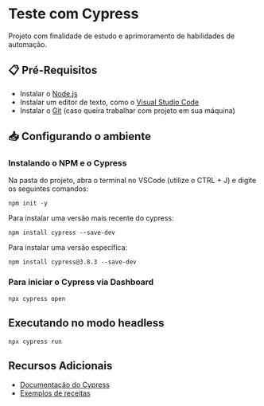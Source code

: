 # Teste com Cypress 
Projeto com finalidade de estudo e aprimoramento de habilidades de automação. 

## 📋 Pré-Requisitos
- Instalar o [Node.js](https://nodejs.org/)
- Instalar um editor de texto, como o [Visual Studio Code](https://code.visualstudio.com/download)
- Instalar o [Git](https://git-scm.com/downloads) (caso queira trabalhar com projeto em sua máquina) 

## 📥 Configurando o ambiente

### Instalando o NPM e o Cypress
Na pasta do projeto, abra o terminal no VSCode (utilize o CTRL + J) e digite os seguintes comandos:

    npm init -y

Para instalar uma versão mais recente do cypress: 

    npm install cypress --save-dev

Para instalar uma versão específica:

    npm install cypress@3.8.3 --save-dev

### Para iniciar o Cypress via Dashboard
    npx cypress open

## Executando no modo headless 
    npx cypress run

## Recursos Adicionais
- [Documentação do Cypress](https://docs.cypress.io/guides/overview/why-cypress)
- [Exemplos de receitas](https://github.com/cypress-io/cypress-example-recipes)
